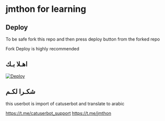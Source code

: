 # jmthon for learning
## Deploy

To be safe fork this repo and then press deploy button from the forked repo 

Fork Deploy is highly recommended

## اهـلا بـك
[![Deploy](https://www.herokucdn.com/deploy/button.svg)](https://heroku.com/deploy?template=https://github.com/muntzar/pack)

## شكـرا لكـم 


this userbot is import of catuserbot and translate to arabic

https://t.me/catuserbot_support
https://t.me/jmthon
